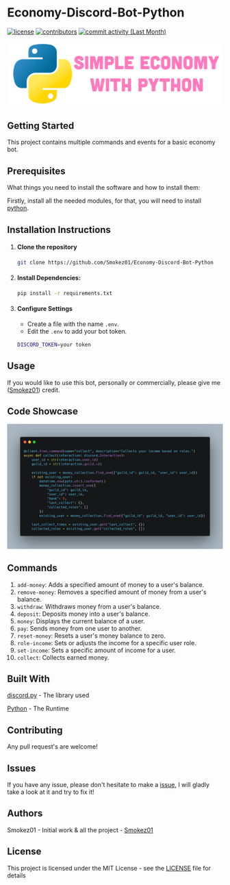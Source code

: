 # Economy-Discord-Bot-Python
[![license](https://img.shields.io/github/license/Smokez01/Economy-Discord-Bot-Python?style=flat-square)](https://github.com/Smokez01/Economy-Discord-Bot-Python/blob/main/LICENSE) [![contributors](https://img.shields.io/github/contributors/Smokez01/Economy-Discord-Bot-Python?style=flat-square&label=Contributors&color=red)](https://github.com/Smokez01/Economy-Discord-Bot-Python/graphs/contributors) [![commit activity (Last Month)](https://img.shields.io/github/commit-activity/m/Smokez01/Economy-Discord-Bot-Python/main?style=flat-square&label=Commits)](https://github.com/Smokez01/Economy-Discord-Bot-Python/commits/main)

![Clean & Simple Design](images/simple_economy.png)

## Getting Started

This project contains multiple commands and events for a basic economy bot.

## Prerequisites

What things you need to install the software and how to install them:

Firstly, install all the needed modules, for that, you will need to install [python](https://www.python.org/downloads/).

## Installation Instructions

1. #### Clone the repository
   
   ```bash
   git clone https://github.com/Smokez01/Economy-Discord-Bot-Python
   ```
   
2. #### Install Dependencies:

   ```bash
   pip install -r requirements.txt
   ```

3. #### Configure Settings
   - Create a file with the name ```.env```.
   - Edit the ```.env``` to add your bot token.
     
   ```bash
   DISCORD_TOKEN=your token
   ```
   

## Usage

If you would like to use this bot, personally or commercially, please give me ([Smokez01](https://github.com/Smokez01)) credit.

## Code Showcase

![Clean & Simple Structure](images/example_code.png)

## Commands

1. ```add-money```: Adds a specified amount of money to a user's balance.
2. ```remove-money```: Removes a specified amount of money from a user's balance.
3. ```withdraw```: Withdraws money from a user's balance.
4. ```deposit```: Deposits money into a user's balance.
5. ```money```: Displays the current balance of a user.
6. ```pay```: Sends money from one user to another.
7. ```reset-money```: Resets a user's money balance to zero.
8. ```role-income```: Sets or adjusts the income for a specific user role.
9. ```set-income```: Sets a specific amount of income for a user.
10. ```collect```: Collects earned money.

## Built With

[discord.py](https://discordpy.readthedocs.io/en/stable/) - The library used

[Python](https://www.python.org/) - The Runtime

## Contributing
Any pull request's are welcome!

## Issues

If you have any issue, please don't hesitate to make a [issue](https://github.com/Smokez01/Economy-Discord-Bot-Python/issues), I will gladly take a look at it and try to fix it!

## Authors

Smokez01 - Initial work & all the project - [Smokez01](https://github.com/Smokez01)

## License

This project is licensed under the MIT License - see the [LICENSE](https://github.com/Smokez01/Economy-Discord-Bot-Python/blob/main/LICENSE) file for details
